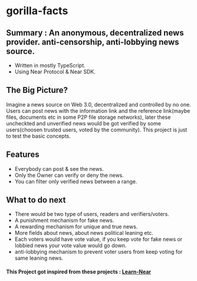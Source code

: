 # gorilla-facts

## Summary : An anonymous, decentralized news provider. anti-censorship, anti-lobbying news source.
- Written in mostly TypeScript.
- Using Near Protocol & Near SDK.

## The Big Picture?
Imagine a news source on Web 3.0, decentralized and controlled by no one. Users can post news with the information link and the reference link(maybe files, documents etc in some P2P file storage networks), later these uncheckted and unverified news would be got verified by some users(choosen trusted users, voted by the community).
This project is just to test the basic concepts.

## Features
- Everybody can post & see the news.
- Only the Owner can verify or deny the news.
- You can filter only verified news between a range.

## What to do next
- There would be two type of users, readers and verifiers/voters.
- A punishment mechanism for fake news.
- A rewarding mechanism for unique and true news.
- More fields about news, about news political leaning etc.
- Each voters would have vote value, if you keep vote for fake news or lobbied news your vote value would go down.
- anti-lobbying mechanism to prevent voter users from keep voting for same leaning news.

#### This Project got inspired from these projects : [Learn-Near]

[//]: # (These are reference links used in the body of this note and get stripped out when the markdown processor does its job. There is no need to format nicely because it shouldn't be seen. Thanks SO - http://stackoverflow.com/questions/4823468/store-comments-in-markdown-syntax)
   [Learn-Near]: <https://github.com/orgs/Learn-NEAR/repositories?q=l1&type=all&language=typescript&sort=>

